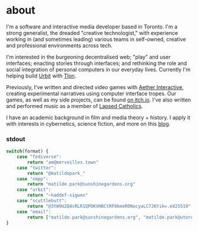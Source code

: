 <h1 class="h1-title">about</h1>

I'm a software and interactive media developer based in Toronto. I'm a strong generalist, the dreaded "creative technologist," with experience working in (and sometimes leading) various teams in self-owned, creative and professional environments across tech.

I'm interested in the burgeoning decentralised web; "play" and user interfaces; enacting stories through interfaces; and rethinking the role and social integration of personal computers in our everyday lives. Currently I'm helping build [Urbit](https://urbit.org) with [Tlon](https://tlon.io).

Previously, I've written and directed video games with [Aether Interactive](http://aether.in.net), creating experimental narratives using computer interface tropes. Our games, as well as my side projects, can be found [on itch.io](http://aetherinteractive.itch.io). I've also written and performed music as a member of [Lapsed Catholics](http://lapsedcatholics.bandcamp.com).

I have an academic background in film and media theory + history. I apply it with interests in cybernetics, science fiction, and more on this [blog](https://matildepark.ca/posts).

### stdout

```javascript
switch(format) {
    case "fediverse":
        return "am@merveilles.town"
    case "twitter":
        return "@matildepark_"
    case "xmpp":
        return "matilde.park@sunshinegardens.org"
    case "urbit":
        return "~haddef-sigwen"
    case "scuttlebutt":
        return "@3tW9U2Q4cRLR1QPOKVHBCtRF8kmeRONocyaLC7JKYik=.ed25519"
    case "email":
        return ["matilde.park@sunshinegardens.org", "matilde.park@utoronto.ca"]
}
```